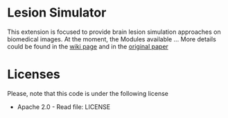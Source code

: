 # Lesion Simulator

This extension is focused to provide brain lesion simulation approaches on biomedical images. At the moment, the Modules available ... More details could be found in the [wiki page](https://www.slicer.org/wiki/Documentation/Nightly/Extensions/LesionSimulator) and in the [original paper](https://doi.org/10.1088/2057-1976/ab08fc)

# Licenses

Please, note that this code is under the following license

 * Apache 2.0 - Read file: LICENSE

